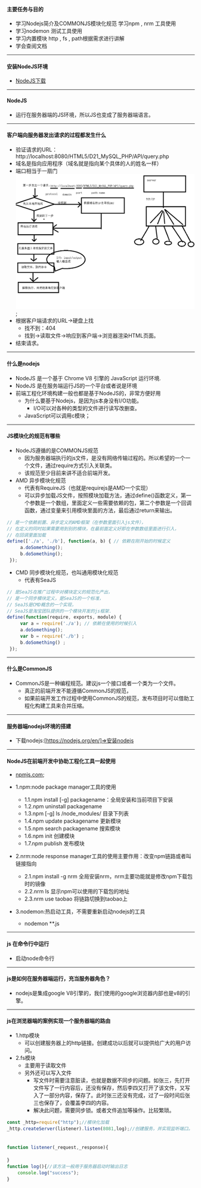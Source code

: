 #### 主要任务与目的
* 学习Nodejs简介及COMMONJS模块化规范 学习npm , nrm 工具使用
* 学习nodemon 测试工具使用
* 学习内置模块 http , fs , path根据需求进行讲解
* 学会查阅文档
---
#### 安装NodeJS环境
* [NodeJS下载](http://nodejs.cn/download/)
---
#### NodeJS
* 运行在服务器端的JS环境，所以JS也变成了服务器端语言。
___
#### 客户端向服务器发出请求的过程都发生什么
* 验证请求的URL：http://localhost:8080/HTML5/D21_MySQL_PHP/API/query.php
* 域名是指向应用程序（域名就是指向某个具体的人的姓名一样）
* 端口相当于一扇门
![step](Image/step.png);
* 根据客户端请求的URL->硬盘上找
	* 找不到：404
	* 找到->读取文件->响应到客户端->浏览器渲染HTML页面。
* 结束请求。
---
#### 什么是nodejs
* NodeJS 是一个基于 Chrome V8 引擎的 JavaScript 运行环境.
* NodeJS 是在服务端运行JS的一个平台或者说是环境
* 前端工程化环境构建一般也都是基于NodeJS的，非常方便好用
    * 为什么要基于Nodejs，是因为js本身没有I/O功能。
        * I/O可以对各种的类型的文件进行读写改删查。
    * JavaScript可以调用c模块；
---
#### JS模块化的规范有哪些
* NodeJS遵循的是COMMONJS规范
    * 因为服务器端执行的js文件，是没有网络传输过程的。所以希望的一个一个文件，通过require方式引入关联类。
    * 该规范至少目前来讲不适合前端开发。
* AMD 异步模块化规范
    * 代表有RequireJS（也就是requirejs是AMD一个实现）
    * 可以异步加载JS文件，按照模块加载方法，通过define()函数定义，第一个参数是一个数组，里面定义一些需要依赖的包，第二个参数是一个回调函数，通过变量来引用模块里面的方法，最后通过return来输出。
```javascript
// 是一个依赖前置、异步定义的AMD框架（在参数里面引入js文件），
// 在定义的同时如果需要用到别的模块，在最前面定义好即在参数数组里面进行引入，
// 在回调里面加载
define(['./a', './b'], function(a, b) { // 依赖在刚开始的时候定义
     a.doSomething();
     b.doSomething();
 });
```
* CMD 同步模块化规范，也叫通用模块化规范
    * 代表有SeaJS
```javascript
// 是SeaJS在推广过程中对模块定义的规范化产出，
// 是一个同步模块定义，是SeaJS的一个标准，
// SeaJS是CMD概念的一个实现，
// SeaJS是淘宝团队提供的一个模块开发的js框架.
define(function(require, exports, module) {
     var a = require('./a'); // 依赖在使用的时候引入
     a.doSomething();
     var b = require('./b') ;
     b.doSomething() ;
 });
```
---
#### 什么是CommonJS
* CommonJS是一种编程规范。建议js一个接口或者一个类为一个文件。
    * 真正的前端开发不能遵循CommonJS的规范，
    * 如果前端开发工作过程中使用CommonJS的规范，发布项目时可以借助工程化构建工具来合并压缩。
---
#### 服务器端nodejs环境的搭建
* 下载nodejs:[https://nodejs.org/en/]=>安装nodejs
---
#### NodeJS在前端开发中协助工程化工具一起使用
* [npmjs.com](https://www.npmjs.com/);
* 1.npm:node package manager工具的使用
    * 1.1.npm install [-g] packagename：全局安装和当前项目下安装
    * 1.2.npm uninstall packagename
    * 1.3.npm [-g] ls /node_modules/ 目录下列表
    * 1.4.npm update packagename 更新模块
    * 1.5.npm search packagename 搜索模块
    * 1.6.npm init 创建模块
    * 1.7.npm publish 发布模块

* 2.nrm:node response manager工具的使用主要作用：改变npm链路或者叫链接指向
    * 2.1.npm install -g nrm 全局安装nrm，nrm主要功能就是修改npm下载包时的镜像
    * 2.2.nrm ls 显示npm可以使用的下载包的地址
    * 2.3.nrm use taobao 将链路切换到taobao上

* 3.nodemon:热启动工具，不需要重新启动nodejs的工具
    * nodemon **.js
---
#### js 在命令行中运行
* 启动node命令行
---
#### js是如何在服务器端运行，充当服务器角色？
* nodejs是集成google V8引擎的，我们使用的google浏览器内部也是v8的引擎。
---
#### js在浏览器端的案例实现一个服务器端的路由
* 1.http模块
    * 可以创建服务器上的http链接。创建成功以后就可以提供给广大的用户访问。
* 2.fs模块
    * 主要用于读取文件
    * 另外还可以写入文件
        * 写文件时需要注意脏读，也就是数据不同步的问题。如张三，先打开文件写了一行内容后，还没有保存，然后李四又打开了该文件，又写入了一部分内容，保存了。此时张三还没有完成，过了一段时间后张三也保存了，会覆盖李四的内容。
        * 解决此问题，需要同步锁。或者文件追加等操作。比较繁琐。
```javascript
const _http=require("http");//模块化加载
_http.createServer(listener).listen(8081,log);//创建服务，并实现监听端口。


function listener(_request,_response){
    
}
function log(){//该方法一般用于服务器启动时输出日志
    console.log("success");
}
```


